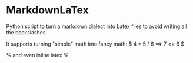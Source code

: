 # MarkdownLaTex
Python script to turn a markdown dialect into Latex files to avoid writing all the backslashes.

It supports turning "simple" math into fancy math: $ 4 * 5 / 6 ==> 7 <= 6 $

% and even inline latex %
